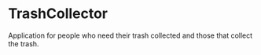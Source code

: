 # TrashCollector
Application for people who need their trash collected and those that collect the trash.
